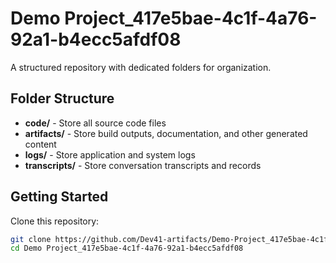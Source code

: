# Demo Project_417e5bae-4c1f-4a76-92a1-b4ecc5afdf08
A structured repository with dedicated folders for organization.

## Folder Structure

- **code/** - Store all source code files
- **artifacts/** - Store build outputs, documentation, and other generated content
- **logs/** - Store application and system logs
- **transcripts/** - Store conversation transcripts and records

## Getting Started

Clone this repository:
```bash
git clone https://github.com/Dev41-artifacts/Demo-Project_417e5bae-4c1f-4a76-92a1-b4ecc5afdf08
cd Demo Project_417e5bae-4c1f-4a76-92a1-b4ecc5afdf08
```
